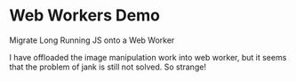 # Web Workers Demo
Migrate Long Running JS onto a Web Worker

I have offloaded the image manipulation work into web worker, but it seems that the problem of jank is still not solved. So strange!